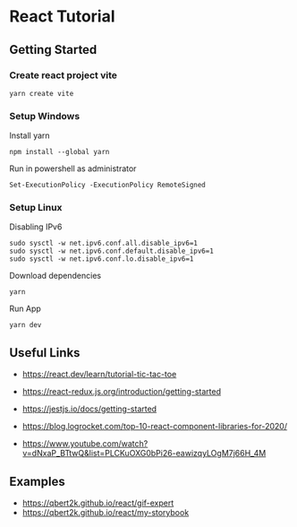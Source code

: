 # React Tutorial

## Getting Started

### Create react project vite

```shell
yarn create vite
```

### Setup Windows

Install yarn

```shell
npm install --global yarn
```

Run in powershell as administrator

```shell
Set-ExecutionPolicy -ExecutionPolicy RemoteSigned
```

### Setup Linux

Disabling IPv6

```shell
sudo sysctl -w net.ipv6.conf.all.disable_ipv6=1
sudo sysctl -w net.ipv6.conf.default.disable_ipv6=1
sudo sysctl -w net.ipv6.conf.lo.disable_ipv6=1
```

Download dependencies

```shell
yarn
```

Run App

```shell
yarn dev
```

## Useful Links

- https://react.dev/learn/tutorial-tic-tac-toe

- https://react-redux.js.org/introduction/getting-started

- https://jestjs.io/docs/getting-started

- https://blog.logrocket.com/top-10-react-component-libraries-for-2020/

- https://www.youtube.com/watch?v=dNxaP_BTtwQ&list=PLCKuOXG0bPi26-eawizqyLOgM7j66H_4M

## Examples

- https://qbert2k.github.io/react/gif-expert
- https://qbert2k.github.io/react/my-storybook